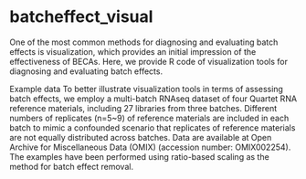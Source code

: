# batcheffect_visual

One of the most common methods for diagnosing and evaluating batch effects is visualization, which provides an initial impression of the effectiveness of BECAs. 
Here, we provide R code of visualization tools for diagnosing and evaluating batch effects. 

Example data
To better illustrate visualization tools in terms of assessing batch effects, we employ a multi-batch RNAseq dataset of four Quartet RNA reference materials, including 27 libraries from three batches. Different numbers of replicates (n=5~9) of reference materials are included in each batch to mimic a confounded scenario that replicates of reference materials are not equally distributed across batches. Data are available at Open Archive for Miscellaneous Data (OMIX) (accession number: OMIX002254). The examples have been performed using ratio-based scaling as the method for batch effect removal.
